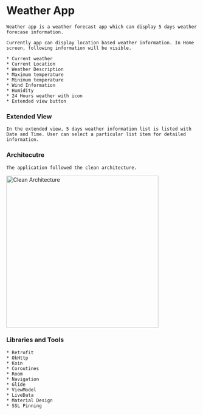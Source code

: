 # Weather App

    Weather app is a weather forecast app which can display 5 days weather forecase information.
    
    Currently app can display location based weather information. In Home screen, following information will be visible.

    * Current weather
    * Current Location
    * Weather Description
    * Maximum temperature
    * Minimum temperature
    * Wind Information
    * Humidity
    * 24 Hours weather with icon
    * Extended view button


### Extended View

    In the extended view, 5 days weather information list is listed with Date and Time. User can select a particular list item for detailed information.


### Architecutre

    The application followed the clean architecture.

      
<p><img height= "400" src="https://blog.cleancoder.com/uncle-bob/images/2012-08-13-the-clean-architecture/CleanArchitecture.jpg" alt="Clean Architecture" />


### Libraries and Tools

    * Retrofit
    * OkHttp
    * Koin
    * Coroutines
    * Room
    * Navigation
    * Glide
    * ViewModel
    * LiveData
    * Material Design
    * SSL Pinning

